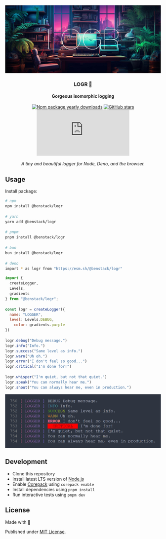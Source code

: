 <div align="center">
<br />

![Logr](.github/banner.jpg)

<h3>LOGR 📝</h3>

#### Gorgeous isomorphic logging

[![Npm package yearly downloads](https://badgen.net/npm/dy/express)](https://npmjs.com/package/express)
[![GitHub stars](https://img.shields.io/github/stars/freeCodeCamp/freeCodeCamp.svg?style=social&label=Star&maxAge=2592000)](https://github.com/freeCodeCamp/freeCodeCamp)
[![NuGet stable version](https://badgen.net/nuget/v/newtonsoft.json)](https://nuget.org/packages/newtonsoft.json)

*A tiny and beautiful logger for Node, Deno, and the browser.*
</div>

## Usage

Install package:

```sh
# npm
npm install @benstack/logr

# yarn
yarn add @benstack/logr

# pnpm
pnpm install @benstack/logr

# bun
bun install @benstack/logr

# deno
import * as logr from "https://esm.sh/@benstack/logr"
```

```js
import {
  createLogger,
  Levels,
  gradients
} from "@benstack/logr";

const logr = createLogger({
  name: "LOGGER",
  level: Levels.DEBUG,
	color: gradients.purple
})

logr.debug("Debug message.")
logr.info("Info.")
logr.success("Same level as info.")
logr.warn("Uh oh.")
logr.error("I don't feel so good...")
logr.critical("I'm done for!")

logr.whisper("I'm quiet, but not that quiet.")
logr.speak("You can normally hear me.")
logr.shout("You can always hear me, even in production.")

```

![screenshot](/.github/screenshot.PNG)

## Development

- Clone this repository
- Install latest LTS version of [Node.js](https://nodejs.org/en/)
- Enable [Corepack](https://github.com/nodejs/corepack) using `corepack enable`
- Install dependencies using `pnpm install`
- Run interactive tests using `pnpm dev`

## License

Made with 💛

Published under [MIT License](./LICENSE).